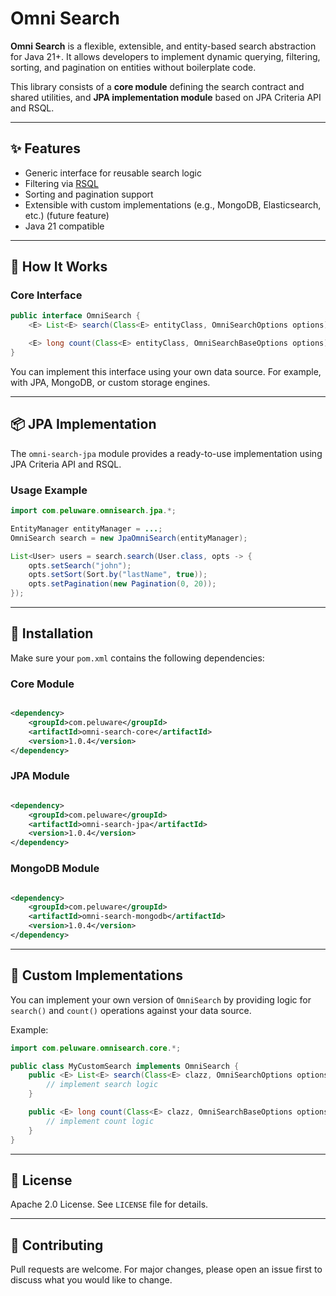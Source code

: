 # Omni Search

**Omni Search** is a flexible, extensible, and entity-based search abstraction for Java 21+. It allows developers to implement dynamic querying, filtering, sorting, and pagination on entities without boilerplate code.

This library consists of a **core module** defining the search contract and shared utilities, and **JPA implementation module** based on JPA Criteria API and RSQL.

---

## ✨ Features

- Generic interface for reusable search logic
- Filtering via [RSQL](https://github.com/jirutka/rsql-parser)
- Sorting and pagination support
- Extensible with custom implementations (e.g., MongoDB, Elasticsearch, etc.) (future feature)
- Java 21 compatible

---

## 🧠 How It Works

### Core Interface

```java
public interface OmniSearch {
    <E> List<E> search(Class<E> entityClass, OmniSearchOptions options);

    <E> long count(Class<E> entityClass, OmniSearchBaseOptions options);
}
```

You can implement this interface using your own data source. For example, with JPA, MongoDB, or custom storage engines.

---

## 📦 JPA Implementation

The `omni-search-jpa` module provides a ready-to-use implementation using JPA Criteria API and RSQL.

### Usage Example

```java
import com.peluware.omnisearch.jpa.*;

EntityManager entityManager = ...;
OmniSearch search = new JpaOmniSearch(entityManager);

List<User> users = search.search(User.class, opts -> {
    opts.setSearch("john");
    opts.setSort(Sort.by("lastName", true));
    opts.setPagination(new Pagination(0, 20));
});
```

---

## 🔧 Installation

Make sure your `pom.xml` contains the following dependencies:

### Core Module

```xml

<dependency>
    <groupId>com.peluware</groupId>
    <artifactId>omni-search-core</artifactId>
    <version>1.0.4</version>
</dependency>
```

### JPA Module

```xml

<dependency>
    <groupId>com.peluware</groupId>
    <artifactId>omni-search-jpa</artifactId>
    <version>1.0.4</version>
</dependency>
```

### MongoDB Module

```xml

<dependency>
    <groupId>com.peluware</groupId>
    <artifactId>omni-search-mongodb</artifactId>
    <version>1.0.4</version>
</dependency>
```

---

## 🧩 Custom Implementations

You can implement your own version of `OmniSearch` by providing logic for `search()` and `count()` operations against your data source.

Example:

```java
import com.peluware.omnisearch.core.*;

public class MyCustomSearch implements OmniSearch {
    public <E> List<E> search(Class<E> clazz, OmniSearchOptions options) {
        // implement search logic
    }

    public <E> long count(Class<E> clazz, OmniSearchBaseOptions options) {
        // implement count logic
    }
}
```

---

## 📜 License

Apache 2.0 License. See `LICENSE` file for details.

---

## 👥 Contributing

Pull requests are welcome. For major changes, please open an issue first to discuss what you would like to change.
